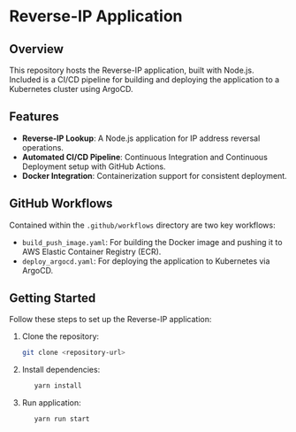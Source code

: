 # Reverse-IP Application

## Overview

This repository hosts the Reverse-IP application, built with Node.js. Included is a CI/CD pipeline for building and deploying the application to a Kubernetes cluster using ArgoCD.

## Features

- **Reverse-IP Lookup**: A Node.js application for IP address reversal operations.
- **Automated CI/CD Pipeline**: Continuous Integration and Continuous Deployment setup with GitHub Actions.
- **Docker Integration**: Containerization support for consistent deployment.

## GitHub Workflows

Contained within the `.github/workflows` directory are two key workflows:

- `build_push_image.yaml`: For building the Docker image and pushing it to AWS Elastic Container Registry (ECR).
- `deploy_argocd.yaml`: For deploying the application to Kubernetes via ArgoCD.

## Getting Started

Follow these steps to set up the Reverse-IP application:

1. Clone the repository:

   ```bash
   git clone <repository-url>


2. Install dependencies:

   ```bash
      yarn install

2. Run application:

   ```bash
      yarn run start
